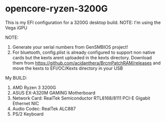 # opencore-ryzen-3200G
This is my EFI configuration for a 3200G desktop build. NOTE: I'm using the Vega iGPU

NOTE:
1) Generate your serial numbers from GenSMBIOS project!
2) For bluetooth, config.plist is already configured to support non native cards but the kexts arent uploaded in the kexts directory. Download them from https://github.com/acidanthera/BrcmPatchRAM/releases and move the kexts to EFI/OC/Kexts directory in your USB

My BUILD:

1. AMD Ryzen 3 3200G
2. ASUS EX-A320M GAMING Motherboard
3. Network Card: RealTek Semiconductor RTL8168/8111 PCI-E Gigabit Ethernet NIC
4. Audio Codec: RealTek ALC887
5. PS/2 Keyboard


